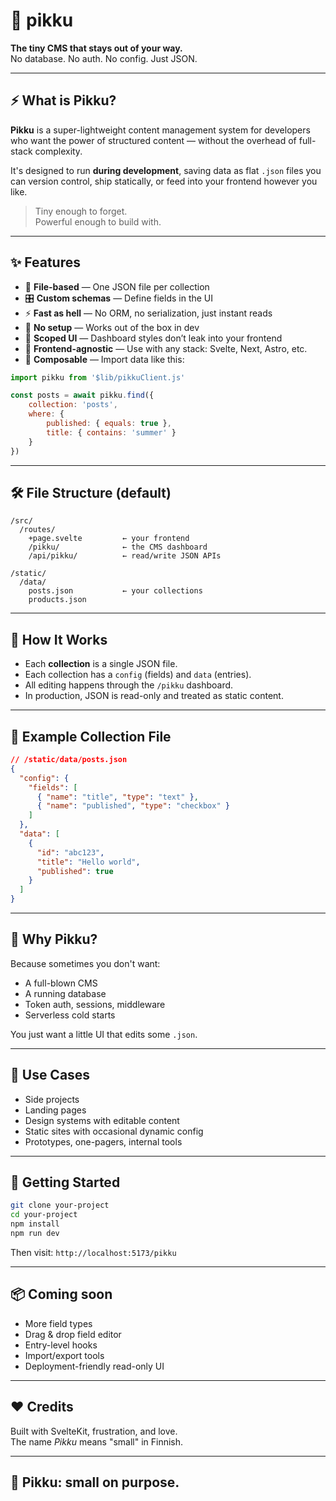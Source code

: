 # 🐜 pikku

**The tiny CMS that stays out of your way.**  
No database. No auth. No config. Just JSON.

---

## ⚡ What is Pikku?

**Pikku** is a super-lightweight content management system for developers who want the power of structured content — without the overhead of full-stack complexity.

It's designed to run **during development**, saving data as flat `.json` files you can version control, ship statically, or feed into your frontend however you like.

> Tiny enough to forget.  
> Powerful enough to build with.

---

## ✨ Features

- 🧾 **File-based** — One JSON file per collection
- 🎛 **Custom schemas** — Define fields in the UI
- ⚡ **Fast as hell** — No ORM, no serialization, just instant reads
- 🧘 **No setup** — Works out of the box in dev
- 💅 **Scoped UI** — Dashboard styles don’t leak into your frontend
- 🚀 **Frontend-agnostic** — Use with any stack: Svelte, Next, Astro, etc.
- 🧱 **Composable** — Import data like this:

```js
import pikku from '$lib/pikkuClient.js'

const posts = await pikku.find({
    collection: 'posts',
    where: {
        published: { equals: true },
        title: { contains: 'summer' }
    }
})
```

---

## 🛠 File Structure (default)

```
/src/
  /routes/
    +page.svelte         ← your frontend
    /pikku/              ← the CMS dashboard
    /api/pikku/          ← read/write JSON APIs

/static/
  /data/
    posts.json           ← your collections
    products.json
```

---

## 🚧 How It Works

- Each **collection** is a single JSON file.
- Each collection has a `config` (fields) and `data` (entries).
- All editing happens through the `/pikku` dashboard.
- In production, JSON is read-only and treated as static content.

---

## 🧪 Example Collection File

```json
// /static/data/posts.json
{
  "config": {
    "fields": [
      { "name": "title", "type": "text" },
      { "name": "published", "type": "checkbox" }
    ]
  },
  "data": [
    {
      "id": "abc123",
      "title": "Hello world",
      "published": true
    }
  ]
}
```

---

## 🧠 Why Pikku?

Because sometimes you don't want:
- A full-blown CMS
- A running database
- Token auth, sessions, middleware
- Serverless cold starts

You just want a little UI that edits some `.json`.

---

## 🤖 Use Cases

- Side projects
- Landing pages
- Design systems with editable content
- Static sites with occasional dynamic config
- Prototypes, one-pagers, internal tools

---

## 🚀 Getting Started

```bash
git clone your-project
cd your-project
npm install
npm run dev
```

Then visit: `http://localhost:5173/pikku`

---

## 📦 Coming soon

- More field types
- Drag & drop field editor
- Entry-level hooks
- Import/export tools
- Deployment-friendly read-only UI

---

## ❤️ Credits

Built with SvelteKit, frustration, and love.  
The name _Pikku_ means "small" in Finnish.

---

## 🐜 Pikku: small on purpose.
